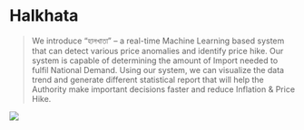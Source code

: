 # Halkhata

> We introduce “হালখাতা” – a real-time Machine Learning based system that can detect various price anomalies and identify price hike. Our system is capable of determining the amount of Import needed to fulfil National Demand. Using our system, we can visualize the data trend and generate different statistical report that will help the Authority make important decisions faster and reduce Inflation & Price Hike.

![](https://github.com/oaishi/Halkhata/blob/main/output.gif)

